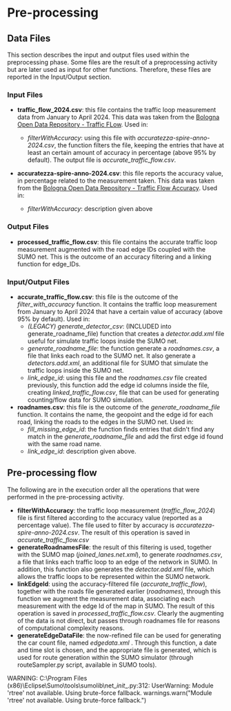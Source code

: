 # Pre-processing
## Data Files
This section describes the input and output files used within the preprocessing phase. Some files are the result of a preprocessing activity but are later used as input for other functions. Therefore, these files are reported in the Input/Output section.
### Input Files
- **traffic_flow_2024.csv**: this file contains the traffic loop measurement data from January to April 2024. This data was taken from the [Bologna Open Data Repository - Traffic FLow](https://opendata.comune.bologna.it/explore/dataset/rilevazione-flusso-veicoli-tramite-spire-anno-2024). Used in:
	- *filterWithAccuracy*: using this file with *accuratezza-spire-anno-2024.csv*, the function filters the file, keeping the entries that have at least an certain amount of accuracy in percentage (above 95% by default). The output file is *accurate_traffic_flow.csv*.
	
- **accuratezza-spire-anno-2024.csv**: this file reports the accuracy value, in percentage related to the measurement taken. This data was taken from the [Bologna Open Data Repository - Traffic Flow Accuracy](https://opendata.comune.bologna.it/explore/dataset/accuratezza-spire-anno-2024). Used in:
	- *filterWithAccuracy*: description given above

### Output Files
- **processed_traffic_flow.csv**: this file contains the accurate traffic loop measurement augmented with the road edge IDs coupled with the SUMO net. This is the outcome of an accuracy filtering and a linking function for edge_IDs.

### Input/Output Files 
- **accurate_traffic_flow.csv**: this file is the outcome of the *filter_with_accuracy* function. It contains the traffic loop measurement from January to April 2024 that have a certain value of accuracy (above 95% by default). Used in:
	- *(LEGACY) generate_detector_csv*: (INCLUDED into generate_roadname_file) function that creates a *detector.add.xml* file useful for simulate traffic loops inside the SUMO net.
	- *generate_roadname_file*: the function generate a *roadnames.csv*, a file that links each road to the SUMO net. It also generate a *detectors.add.xml*, an additional file for SUMO that simulate the traffic loops inside the SUMO net.
	- *link_edge_id*: using this file and the *roadnames.csv* file created previously, this function add the edge id columns inside the file, creating *linked_traffic_flow.csv*, file that can be used for generating counting/flow data for SUMO simulation.
- **roadnames.csv**: this file is the outcome of the *generate_roadname_file* function. It contains the name, the geopoint and the edge id for each road, linking the roads to the edges in the SUMO net. Used in:
	- *fill_missing_edge_id*: the function finds entries that didn't find any match in the *generate_roadname_file* and add the first edge id found with the same road name.
	- *link_edge_id*: description given above.
## Pre-processing flow
The following are in the execution order all the operations that were performed in the pre-processing activity.
- **filterWithAccuracy**: the traffic loop measurement (*traffic_flow_2024*) file is first filtered according to the accuracy value (reported as a percentage value). The file used to filter by accuracy is *accuratezza-spire-anno-2024.csv*. The result of this operation is saved in *accurate_traffic_flow.csv*
- **generateRoadnamesFile**: the result of this filtering is used, together with the SUMO map (*joined_lanes.net.xml*), to generate *roadnames.csv*, a file that links each traffic loop to an edge of the network in SUMO. In addition, this function also generates the *detector.add.xml* file, which allows the traffic loops to be represented within the SUMO network.
- **linkEdgeId**: using the accuracy-filtered file (*accurate_traffic_flow*), together with the roads file generated earlier (*roadnames*), through this function we augment the measurement data, associating each measurement with the edge Id of the map in SUMO. The result of this operation is saved in *processed_traffic_flow.csv*. Clearly the augmenting of the data is not direct, but passes through roadnames file for reasons of computational complexity reasons.
- **generateEdgeDataFile**: the now-refined file can be used for generating the car count file, named *edgedata.xml* .  Through this function, a date and time slot is chosen, and the appropriate file is generated, which is used for route generation within the SUMO simulator (through routeSampler.py script, available in SUMO tools).

WARNING:
C:\Program Files (x86)\Eclipse\Sumo\tools\sumolib\net\__init__.py:312: UserWarning: Module 'rtree' not available. Using brute-force fallback.
  warnings.warn("Module 'rtree' not available. Using brute-force fallback.")
